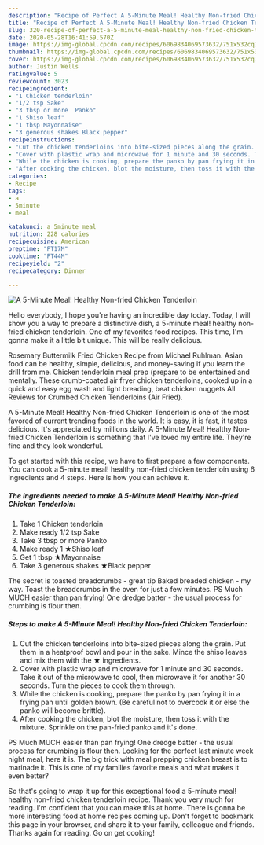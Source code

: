 ```yaml
---
description: "Recipe of Perfect A 5-Minute Meal! Healthy Non-fried Chicken Tenderloin"
title: "Recipe of Perfect A 5-Minute Meal! Healthy Non-fried Chicken Tenderloin"
slug: 320-recipe-of-perfect-a-5-minute-meal-healthy-non-fried-chicken-tenderloin
date: 2020-05-28T16:41:59.570Z
image: https://img-global.cpcdn.com/recipes/6069834069573632/751x532cq70/a-5-minute-meal-healthy-non-fried-chicken-tenderloin-recipe-main-photo.jpg
thumbnail: https://img-global.cpcdn.com/recipes/6069834069573632/751x532cq70/a-5-minute-meal-healthy-non-fried-chicken-tenderloin-recipe-main-photo.jpg
cover: https://img-global.cpcdn.com/recipes/6069834069573632/751x532cq70/a-5-minute-meal-healthy-non-fried-chicken-tenderloin-recipe-main-photo.jpg
author: Justin Wells
ratingvalue: 5
reviewcount: 3023
recipeingredient:
- "1 Chicken tenderloin"
- "1/2 tsp Sake"
- "3 tbsp or more  Panko"
- "1 Shiso leaf"
- "1 tbsp Mayonnaise"
- "3 generous shakes Black pepper"
recipeinstructions:
- "Cut the chicken tenderloins into bite-sized pieces along the grain. Put them in a heatproof bowl and pour in the sake. Mince the shiso leaves and mix them with the ★ ingredients."
- "Cover with plastic wrap and microwave for 1 minute and 30 seconds. Take it out of the microwave to cool, then microwave it for another 30 seconds. Turn the pieces to cook them through."
- "While the chicken is cooking, prepare the panko by pan frying it in a frying pan until golden brown. (Be careful not to overcook it or else the panko will become brittle)."
- "After cooking the chicken, blot the moisture, then toss it with the mixture. Sprinkle on the pan-fried panko and it&#39;s done."
categories:
- Recipe
tags:
- a
- 5minute
- meal

katakunci: a 5minute meal 
nutrition: 228 calories
recipecuisine: American
preptime: "PT17M"
cooktime: "PT44M"
recipeyield: "2"
recipecategory: Dinner

---
```



![A 5-Minute Meal! Healthy Non-fried Chicken Tenderloin](https://img-global.cpcdn.com/recipes/6069834069573632/751x532cq70/a-5-minute-meal-healthy-non-fried-chicken-tenderloin-recipe-main-photo.jpg)

Hello everybody, I hope you're having an incredible day today. Today, I will show you a way to prepare a distinctive dish, a 5-minute meal! healthy non-fried chicken tenderloin. One of my favorites food recipes. This time, I'm gonna make it a little bit unique. This will be really delicious.

Rosemary Buttermilk Fried Chicken Recipe from Michael Ruhlman. Asian food can be healthy, simple, delicious, and money-saving if you learn the drill from me. Chicken tenderloin meal prep (prepare to be entertained and mentally. These crumb-coated air fryer chicken tenderloins, cooked up in a quick and easy egg wash and light breading, beat chicken nuggets All Reviews for Crumbed Chicken Tenderloins (Air Fried).

A 5-Minute Meal! Healthy Non-fried Chicken Tenderloin is one of the most favored of current trending foods in the world. It is easy, it is fast, it tastes delicious. It's appreciated by millions daily. A 5-Minute Meal! Healthy Non-fried Chicken Tenderloin is something that I've loved my entire life. They're fine and they look wonderful.


To get started with this recipe, we have to first prepare a few components. You can cook a 5-minute meal! healthy non-fried chicken tenderloin using 6 ingredients and 4 steps. Here is how you can achieve it.

<!--inarticleads1-->

##### The ingredients needed to make A 5-Minute Meal! Healthy Non-fried Chicken Tenderloin:

1. Take 1 Chicken tenderloin
1. Make ready 1/2 tsp Sake
1. Take 3 tbsp or more  Panko
1. Make ready 1 ★Shiso leaf
1. Get 1 tbsp ★Mayonnaise
1. Take 3 generous shakes ★Black pepper


The secret is toasted breadcrumbs - great tip Baked breaded chicken - my way. Toast the breadcrumbs in the oven for just a few minutes. PS Much MUCH easier than pan frying! One dredge batter - the usual process for crumbing is flour then. 

<!--inarticleads2-->

##### Steps to make A 5-Minute Meal! Healthy Non-fried Chicken Tenderloin:

1. Cut the chicken tenderloins into bite-sized pieces along the grain. Put them in a heatproof bowl and pour in the sake. Mince the shiso leaves and mix them with the ★ ingredients.
1. Cover with plastic wrap and microwave for 1 minute and 30 seconds. Take it out of the microwave to cool, then microwave it for another 30 seconds. Turn the pieces to cook them through.
1. While the chicken is cooking, prepare the panko by pan frying it in a frying pan until golden brown. (Be careful not to overcook it or else the panko will become brittle).
1. After cooking the chicken, blot the moisture, then toss it with the mixture. Sprinkle on the pan-fried panko and it&#39;s done.


PS Much MUCH easier than pan frying! One dredge batter - the usual process for crumbing is flour then. Looking for the perfect last minute week night meal, here it is. The big trick with meal prepping chicken breast is to marinade it. This is one of my families favorite meals and what makes it even better? 

So that's going to wrap it up for this exceptional food a 5-minute meal! healthy non-fried chicken tenderloin recipe. Thank you very much for reading. I'm confident that you can make this at home. There is gonna be more interesting food at home recipes coming up. Don't forget to bookmark this page in your browser, and share it to your family, colleague and friends. Thanks again for reading. Go on get cooking!
